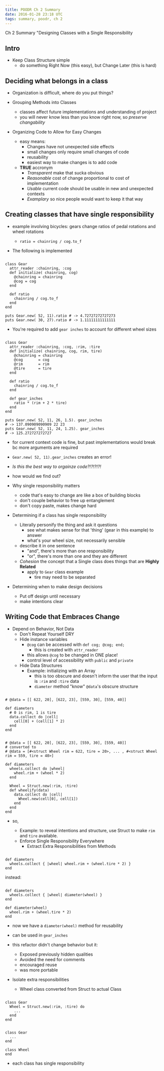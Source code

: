```yaml
---
title: POODR Ch 2 Summary
date: 2016-01-28 23:18 UTC
tags: summary, poodr, ch 2
---
```


Ch 2 Summary "Designing Classes with a Single Responsibility

## Intro
* Keep Class Structure simple
  * do something Right Now (this easy), but Change Later (this is hard)

## Deciding what belongs in a class
* Organization is difficult, where do you put things?

* Grouping Methods into Classes
  * classes affect future implementations and understanding of project
  * you will never know less than you know right now, so *preserve changability*

* Organizing Code to Allow for Easy Changes
  * easy means:
    * Changes have not unexpected side effects
    * small changes only require small changes of code
    * reusability
    * easiest way to make changes is to add code
  * **TRUE** accronym
    * *Transparent* make that sucka obvious
    * *Reasonable* cost of change proportional to cost of implementation
    * *Usable* current code should be usable in new and unexpected contexts
    * *Examplary* so nice people would want to keep it that way

## Creating classes that have single responsibility

* example involving bicycles: gears change ratios of pedal rotations and wheel rotations
  * `ratio = chainring / cog.to_f`

* The following is implemented 

~~~

class Gear 
  attr_reader :chainring, :cog 
  def initialize( chainring, cog) 
    @chainring = chainring 
    @cog = cog 
  end 
  
  def ratio 
    chainring / cog.to_f 
  end 
end 

puts Gear.new( 52, 11).ratio # -> 4.72727272727273 
puts Gear.new( 30, 27).ratio # -> 1.11111111111111
~~~

* You're required to add `gear inches` to account for different wheel sizes

~~~

class Gear 
  attr_reader :chainring, :cog, :rim, :tire
  def initialize( chainring, cog, rim, tire) 
    @chainring = chainring 
    @cog       = cog 
    @rim       = rim
    @tire      = tire
  end 
  
  def ratio 
    chainring / cog.to_f 
  end 

  def gear_inches
    ratio * (rim + 2 * tire)
  end
end

puts Gear.new( 52, 11, 26, 1.5). gear_inches 
# -> 137.090909090909 22 23 
puts Gear.new( 52, 11, 24, 1.25). gear_inches 
# -> 125.272727272727
~~~

  * for current context code is fine, but past implementations would break bc more arguments are required
  * `Gear.new( 52, 11).gear_inches` creates an error!
  * *Is this the best way to orgainze code?!?!?!?!*
  * how would we find out?

* Why single responsibility matters
  * code that's easy to change are like a box of building blocks
  * don't couple behavior to free up entanglement
  * don't copy paste, makes change hard

* Determining if a class has single responsibility
  * Literally personify the thing and ask it questions
    * see what makes sense for that 'thing' (gear in this example) to answer
    * what's your wheel size, not necessarily sensible
  * describe it in one sentence
    * "and", there's more than one responsibility
    * "or", there's more than one and they are different
  * *Cohesion* the concept that a Single class does things that are **Highly Related**
    * apply to `Gear` class example
      * tire may need to be separated
* Determining when to make design decisions
  * Put off design until necessary
  * make intentions clear

## Writing Code that Embraces Change

* Depend on Behavior, Not Data
  * Don't Repeat Yourself DRY
  * Hide instance variables
    * `@cog` can be accessed with `def cog; @cog; end;`
      * this is created with `attr_reader`
    * this allows `@cog` to be changed in ONE place!
    * control level of accessibility with `public` and `private`
  * Hide Data Structures
    * Example: initializing with an Array
      * this is too obscure and doesn't inform the user that the input is `:rim` and `:tire` data
      * `diameter` method "know" `@data`'s obscure structure


~~~

# @data = [[ 622, 20], [622, 23], [559, 30], [559, 40]]

def diameters
  # 0 is rim, 1 is tire
  data.collect do |cell|
    cell[0] + (cell[1] * 2)
  end
end
~~~

~~~

# @data = [[ 622, 20], [622, 23], [559, 30], [559, 40]]
# converted to
# @data = [#<struct Wheel rim = 622, tire = 20>, ... , #<struct Wheel rim = 559, tire = 40>]

def diameters
  wheels.collect do |wheel|
    wheel.rim + (wheel * 2)
  end

  Wheel = Struct.new(:rim, :tire)
  def wheelify(data)
    data.collect do |cell|
      Wheel.new(cell[0], cell[1])
    end
  end
end
~~~

* so, 

    * Example: to reveal intentions and structure, use Struct to make `rim` and `tire` available.
  * Enforce Single Responsibility Everywhere
    * Extract Extra Responsibilities from Methods


~~~

def diameters
  wheels.collect { |wheel| wheel.rim + (wheel.tire * 2) }
end
~~~

instead:

~~~

def diameters
  wheels.collect { |wheel| diameter(wheel) }
end

def diameter(wheel)
  wheel.rim + (wheel.tire * 2)
end
~~~

  * now we have a `diameter(wheel)` method for reusability
  * can be used in `gear_inches`

  * this refactor didn't change behavior but it:
    * Exposed previously hidden qualities
    * Avoided the need for comments
    * encouraged reuse
    * was more portable
  * Isolate extra responsibilities
    * Wheel class converted from Struct to actual Class

~~~

class Gear
  Wheel = Struct.new(:rim, :tire) do 
    ...
  end
end
~~~

~~~

class Gear
  ...
end

class Wheel
end
~~~

  * each class has single responsibility


